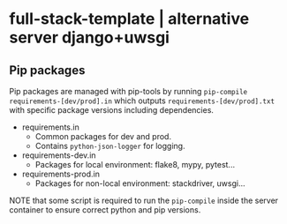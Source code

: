# full-stack-template | alternative server django+uwsgi

## Pip packages

Pip packages are managed with pip-tools by running `pip-compile requirements-[dev/prod].in` which outputs `requirements-[dev/prod].txt` with specific package versions including dependencies.

* requirements.in
  * Common packages for dev and prod.
  * Contains `python-json-logger` for logging.
* requirements-dev.in
  * Packages for local environment: flake8, mypy, pytest...
* requirements-prod.in
  * Packages for non-local environment: stackdriver, uwsgi...

NOTE that some script is required to run the `pip-compile` inside the server container to ensure correct python and pip versions.
